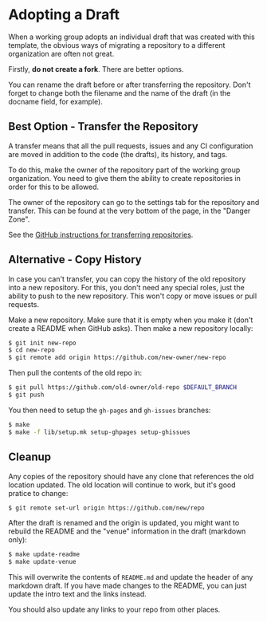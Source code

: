 # Adopting a Draft

When a working group adopts an individual draft that was created with this
template, the obvious ways of migrating a repository to a different organization
are often not great.

Firstly, **do not create a fork**.  There are better options.

You can rename the draft before or after transferring the repository.  Don't
forget to change both the filename and the name of the draft (in the docname field,
for example).


## Best Option - Transfer the Repository

A transfer means that all the pull requests, issues and any CI configuration are moved
in addition to the code (the drafts), its history, and tags.

To do this, make the owner of the repository part of the working group organization.
You need to give them the ability to create repositories in order for this to be
allowed.

The owner of the repository can go to the settings tab for the repository and transfer. 
This can be found at the very bottom of the page, in the "Danger Zone".

See the [GitHub instructions for transferring repositories](https://help.github.com/articles/about-repository-transfers/).


## Alternative - Copy History

In case you can't transfer, you can copy the history of the old repository into
a new repository.  For this, you don't need any special roles, just the ability
to push to the new repository.  This won't copy or move issues or pull requests.

Make a new repository.  Make sure that it is empty when you make it (don't
create a README when GitHub asks).  Then make a new repository locally:

```sh
$ git init new-repo
$ cd new-repo
$ git remote add origin https://github.com/new-owner/new-repo
```

Then pull the contents of the old repo in:

```sh
$ git pull https://github.com/old-owner/old-repo $DEFAULT_BRANCH
$ git push
```

You then need to setup the `gh-pages` and `gh-issues` 
branches:

```sh
$ make
$ make -f lib/setup.mk setup-ghpages setup-ghissues
```


## Cleanup

Any copies of the repository should have any clone that references the old
location updated.  The old location will continue to work, but it's good pratice
to change:
 
```sh
$ git remote set-url origin https://github.com/new/repo
```

After the draft is renamed and the origin is updated, you might want to rebuild
the README and the "venue" information in the draft (markdown only):

```sh
$ make update-readme
$ make update-venue
```

This will overwrite the contents of `README.md` and update the header of any markdown draft.
If you have made changes to the README, you can just update the intro text and the links instead.
 
You should also update any links to your repo from other places.
